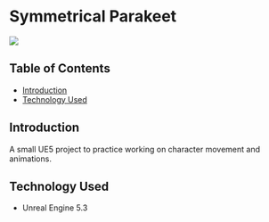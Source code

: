 # Symmetrical Parakeet
![](https://github.com/Kotuon/symmetrical_parakeet/blob/main/symmetrical_parakeet_gif.gif)

## Table of Contents
* [Introduction](#introduction)
* [Technology Used](#technology-used)

## Introduction

A small UE5 project to practice working on character movement and animations.

## Technology Used
* Unreal Engine 5.3
